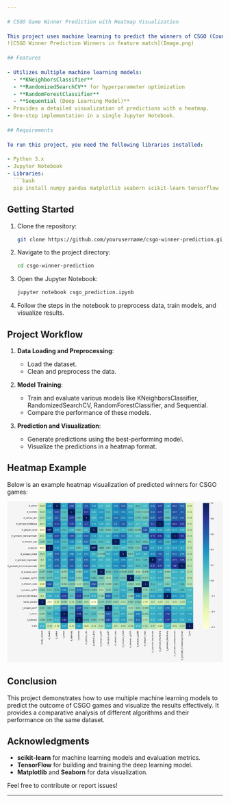 ```yaml
---

# CSGO Game Winner Prediction with Heatmap Visualization  

This project uses machine learning to predict the winners of CSGO (Counter-Strike: Global Offensive) games and visualizes the predictions using a heatmap. Several models, including classification algorithms and deep learning, are employed to achieve accurate predictions. All models are implemented and run in a single Jupyter Notebook for ease of use and comparison.  
![CSGO Winner Prediction Winners in feature match](Image.png)  

## Features  

- Utilizes multiple machine learning models:
  - **KNeighborsClassifier**  
  - **RandomizedSearchCV** for hyperparameter optimization  
  - **RandomForestClassifier**  
  - **Sequential (Deep Learning Model)**  
- Provides a detailed visualization of predictions with a heatmap.  
- One-stop implementation in a single Jupyter Notebook.  

## Requirements  

To run this project, you need the following libraries installed:  

- Python 3.x  
- Jupyter Notebook  
- Libraries:  
  ```bash  
  pip install numpy pandas matplotlib seaborn scikit-learn tensorflow  
  ```  

## Getting Started  

1. Clone the repository:  
   ```bash  
   git clone https://github.com/yourusername/csgo-winner-prediction.git  
   ```  

2. Navigate to the project directory:  
   ```bash  
   cd csgo-winner-prediction  
   ```  

3. Open the Jupyter Notebook:  
   ```bash  
   jupyter notebook csgo_prediction.ipynb  
   ```  

4. Follow the steps in the notebook to preprocess data, train models, and visualize results.  

## Project Workflow  

1. **Data Loading and Preprocessing**:  
   - Load the dataset.  
   - Clean and preprocess the data.  

2. **Model Training**:  
   - Train and evaluate various models like KNeighborsClassifier, RandomizedSearchCV, RandomForestClassifier, and Sequential.  
   - Compare the performance of these models.  

3. **Prediction and Visualization**:  
   - Generate predictions using the best-performing model.  
   - Visualize the predictions in a heatmap format.  

## Heatmap Example  

Below is an example heatmap visualization of predicted winners for CSGO games:  

![CSGO Winner Prediction Heatmap](img2.PNG)  

## Conclusion  

This project demonstrates how to use multiple machine learning models to predict the outcome of CSGO games and visualize the results effectively. It provides a comparative analysis of different algorithms and their performance on the same dataset.  

## Acknowledgments  

- **scikit-learn** for machine learning models and evaluation metrics.  
- **TensorFlow** for building and training the deep learning model.  
- **Matplotlib** and **Seaborn** for data visualization.  

Feel free to contribute or report issues!  

---  
```

